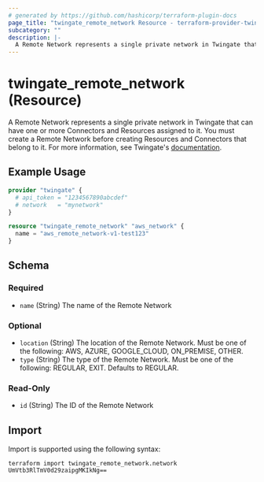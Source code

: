 ```yaml
---
# generated by https://github.com/hashicorp/terraform-plugin-docs
page_title: "twingate_remote_network Resource - terraform-provider-twingate"
subcategory: ""
description: |-
  A Remote Network represents a single private network in Twingate that can have one or more Connectors and Resources assigned to it. You must create a Remote Network before creating Resources and Connectors that belong to it. For more information, see Twingate's documentation https://docs.twingate.com/docs/remote-networks.
---
```


# twingate_remote_network (Resource)

A Remote Network represents a single private network in Twingate that can have one or more Connectors and Resources assigned to it. You must create a Remote Network before creating Resources and Connectors that belong to it. For more information, see Twingate's [documentation](https://docs.twingate.com/docs/remote-networks).

## Example Usage

```terraform
provider "twingate" {
  # api_token = "1234567890abcdef"
  # network   = "mynetwork"
}

resource "twingate_remote_network" "aws_network" {
  name = "aws_remote_network-v1-test123"
}
```

<!-- schema generated by tfplugindocs -->
## Schema

### Required

- `name` (String) The name of the Remote Network

### Optional

- `location` (String) The location of the Remote Network. Must be one of the following: AWS, AZURE, GOOGLE_CLOUD, ON_PREMISE, OTHER.
- `type` (String) The type of the Remote Network. Must be one of the following: REGULAR, EXIT. Defaults to REGULAR.

### Read-Only

- `id` (String) The ID of the Remote Network

## Import

Import is supported using the following syntax:

```shell
terraform import twingate_remote_network.network UmVtb3RlTmV0d29zaipgMKIkNg==
```
